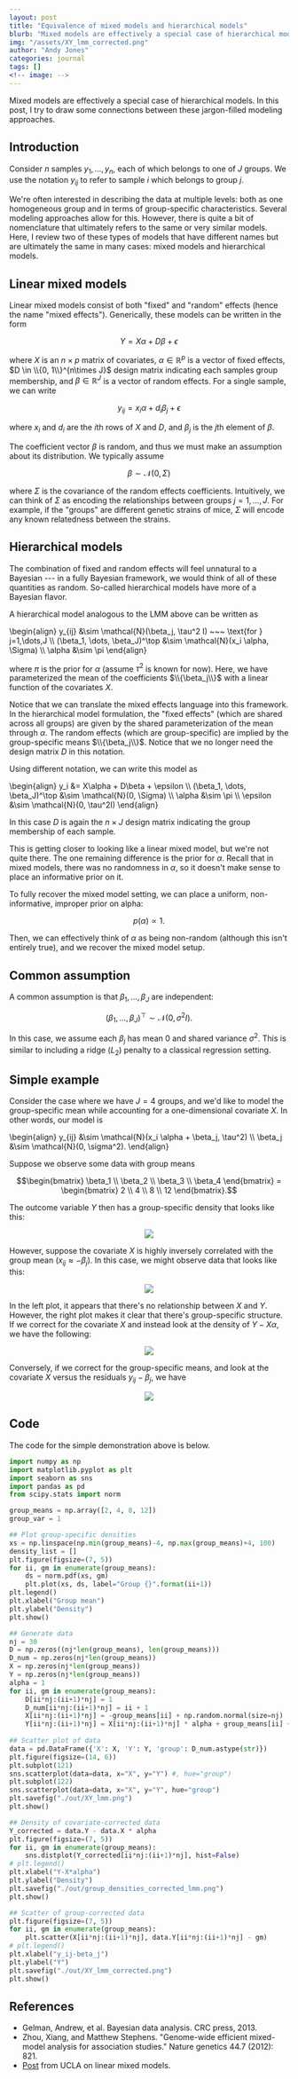 ```yaml
---
layout: post
title: "Equivalence of mixed models and hierarchical models"
blurb: "Mixed models are effectively a special case of hierarchical models. In this post, I try to draw some connections between these jargon-filled modeling approaches."
img: "/assets/XY_lmm_corrected.png"
author: "Andy Jones"
categories: journal
tags: []
<!-- image: -->
---
```



Mixed models are effectively a special case of hierarchical models. In this post, I try to draw some connections between these jargon-filled modeling approaches.

## Introduction

Consider $n$ samples $y_1, \dots, y_n$, each of which belongs to one of $J$ groups. We use the notation $y_{ij}$ to refer to sample $i$ which belongs to group $j$.

We're often interested in describing the data at multiple levels: both as one homogeneous group and in terms of group-specific characteristics. Several modeling approaches allow for this. However, there is quite a bit of nomenclature that ultimately refers to the same or very similar models. Here, I review two of these types of models that have different names but are ultimately the same in many cases: mixed models and hierarchical models.

## Linear mixed models

Linear mixed models consist of both "fixed" and "random" effects (hence the name "mixed effects"). Generically, these models can be written in the form

$$Y = X \alpha + D \beta + \epsilon$$

where $X$ is an $n\times p$ matrix of covariates, $\alpha \in \mathbb{R}^p$ is a vector of fixed effects, $D \in \\{0, 1\\}^{n\times J}$ design matrix indicating each samples group membership, and $\beta \in \mathbb{R}^J$ is a vector of random effects. For a single sample, we can write

$$y_{ij} = x_i \alpha + d_i \beta_j + \epsilon$$

where $x_i$ and $d_i$ are the $i$th rows of $X$ and $D$, and $\beta_j$ is the $j$th element of $\beta$.

The coefficient vector $\beta$ is random, and thus we must make an assumption about its distribution. We typically assume

$$\beta \sim \mathcal{N}(0, \Sigma)$$

where $\Sigma$ is the covariance of the random effects coefficients. Intuitively, we can think of $\Sigma$ as encoding the relationships between groups $j=1, \dots, J$. For example, if the "groups" are different genetic strains of mice, $\Sigma$ will encode any known relatedness between the strains.

## Hierarchical models

The combination of fixed and random effects will feel unnatural to a Bayesian --- in a fully Bayesian framework, we would think of all of these quantities as random. So-called hierarchical models have more of a Bayesian flavor.

A hierarchical model analogous to the LMM above can be written as

\begin{align} y_{ij} &\sim \mathcal{N}(\beta_j, \tau^2 I) ~~~ \text{for } j=1,\dots,J \\\ (\beta_1, \dots, \beta_J)^\top &\sim \mathcal{N}(x_i \alpha, \Sigma) \\\ \alpha &\sim \pi \end{align}

where $\pi$ is the prior for $\alpha$ (assume $\tau^2$ is known for now). Here, we have parameterized the mean of the coefficients $\\{\beta_j\\}$ with a linear function of the covariates $X$.

Notice that we can translate the mixed effects language into this framework. In the hierarchical model formulation, the "fixed effects" (which are shared across all groups) are given by the shared parameterization of the mean through $\alpha$. The random effects (which are group-specific) are implied by the group-specific means $\\{\beta_j\\}$. Notice that we no longer need the design matrix $D$ in this notation.

Using different notation, we can write this model as

\begin{align} y_i &= X\alpha + D\beta + \epsilon \\\ (\beta_1, \dots, \beta_J)^\top &\sim \mathcal{N}(0, \Sigma) \\\ \alpha &\sim \pi \\\ \epsilon &\sim \mathcal{N}(0, \tau^2I) \end{align}

In this case $D$ is again the $n\times J$ design matrix indicating the group membership of each sample.

This is getting closer to looking like a linear mixed model, but we're not quite there. The one remaining difference is the prior for $\alpha$. Recall that in mixed models, there was no randomness in $\alpha$, so it doesn't make sense to place an informative prior on it. 

To fully recover the mixed model setting, we can place a uniform, non-informative, improper prior on alpha:

$$p(\alpha) \propto 1.$$

Then, we can effectively think of $\alpha$ as being non-random (although this isn't entirely true), and we recover the mixed model setup.

## Common assumption

A common assumption is that $\beta_1, \dots, \beta_J$ are independent:

$$(\beta_1, \dots, \beta_J)^\top \sim \mathcal{N}(0, \sigma^2 I).$$

In this case, we assume each $\beta_j$ has mean $0$ and shared variance $\sigma^2$. This is similar to including a ridge ($L_2$) penalty to a classical regression setting.

## Simple example

Consider the case where we have $J=4$ groups, and we'd like to model the group-specific mean while accounting for a one-dimensional covariate $X$. In other words, our model is

\begin{align} y_{ij} &\sim \mathcal{N}(x_i \alpha + \beta_j, \tau^2) \\\ \beta_j &\sim \mathcal{N}(0, \sigma^2). \end{align}

Suppose we observe some data with group means

$$\begin{bmatrix} \beta_1 \\ \beta_2 \\ \beta_3 \\ \beta_4 \end{bmatrix} = \begin{bmatrix} 2 \\ 4 \\ 8 \\ 12 \end{bmatrix}.$$

The outcome variable $Y$ then has a group-specific density that looks like this:

<p align="center">
  <img src="/assets/group_densities_lmm.png">
</p>

However, suppose the covariate $X$ is highly inversely correlated with the group mean ($x_{ij} \approx -\beta_j$). In this case, we might observe data that looks like this:

<p align="center">
  <img src="/assets/XY_lmm.png">
</p>

In the left plot, it appears that there's no relationship between $X$ and $Y$. However, the right plot makes it clear that there's group-specific structure. If we correct for the covariate $X$ and instead look at the density of $Y-X\alpha$, we have the following:

<p align="center">
  <img src="/assets/group_densities_corrected_lmm.png">
</p>

Conversely, if we correct for the group-specific means, and look at the covariate $X$ versus the residuals $y_{ij} - \beta_j$, we have

<p align="center">
  <img src="/assets/XY_lmm_corrected.png">
</p>

## Code

The code for the simple demonstration above is below.

```python
import numpy as np
import matplotlib.pyplot as plt
import seaborn as sns
import pandas as pd
from scipy.stats import norm

group_means = np.array([2, 4, 8, 12])
group_var = 1

## Plot group-specific densities
xs = np.linspace(np.min(group_means)-4, np.max(group_means)+4, 100)
density_list = []
plt.figure(figsize=(7, 5))
for ii, gm in enumerate(group_means):
    ds = norm.pdf(xs, gm)
    plt.plot(xs, ds, label="Group {}".format(ii+1))
plt.legend()
plt.xlabel("Group mean")
plt.ylabel("Density")
plt.show()

## Generate data
nj = 30
D = np.zeros((nj*len(group_means), len(group_means)))
D_num = np.zeros(nj*len(group_means))
X = np.zeros(nj*len(group_means))
Y = np.zeros(nj*len(group_means))
alpha = 1
for ii, gm in enumerate(group_means):
    D[ii*nj:(ii+1)*nj] = 1
    D_num[ii*nj:(ii+1)*nj] = ii + 1
    X[ii*nj:(ii+1)*nj] = -group_means[ii] + np.random.normal(size=nj)
    Y[ii*nj:(ii+1)*nj] = X[ii*nj:(ii+1)*nj] * alpha + group_means[ii] + np.random.normal(size=nj)
    
## Scatter plot of data
data = pd.DataFrame({'X': X, 'Y': Y, 'group': D_num.astype(str)})
plt.figure(figsize=(14, 6))
plt.subplot(121)
sns.scatterplot(data=data, x="X", y="Y") #, hue="group")
plt.subplot(122)
sns.scatterplot(data=data, x="X", y="Y", hue="group")
plt.savefig("./out/XY_lmm.png")
plt.show()

## Density of covariate-corrected data
Y_corrected = data.Y - data.X * alpha
plt.figure(figsize=(7, 5))
for ii, gm in enumerate(group_means):
    sns.distplot(Y_corrected[ii*nj:(ii+1)*nj], hist=False)
# plt.legend()
plt.xlabel("Y-X*alpha")
plt.ylabel("Density")
plt.savefig("./out/group_densities_corrected_lmm.png")
plt.show()

## Scatter of group-corrected data
plt.figure(figsize=(7, 5))
for ii, gm in enumerate(group_means):
    plt.scatter(X[ii*nj:(ii+1)*nj], data.Y[ii*nj:(ii+1)*nj] - gm)
# plt.legend()
plt.xlabel("y_ij-beta_j")
plt.ylabel("Y")
plt.savefig("./out/XY_lmm_corrected.png")
plt.show()
```


## References
- Gelman, Andrew, et al. Bayesian data analysis. CRC press, 2013.
- Zhou, Xiang, and Matthew Stephens. "Genome-wide efficient mixed-model analysis for association studies." Nature genetics 44.7 (2012): 821.
- [Post](https://stats.idre.ucla.edu/other/mult-pkg/introduction-to-linear-mixed-models/) from UCLA on linear mixed models.
